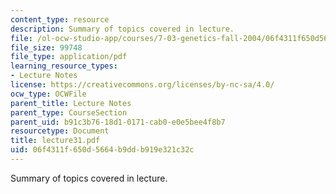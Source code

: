 ```yaml
---
content_type: resource
description: Summary of topics covered in lecture.
file: /ol-ocw-studio-app/courses/7-03-genetics-fall-2004/06f4311f650d5664b9ddb919e321c32c_lecture31.pdf
file_size: 99748
file_type: application/pdf
learning_resource_types:
- Lecture Notes
license: https://creativecommons.org/licenses/by-nc-sa/4.0/
ocw_type: OCWFile
parent_title: Lecture Notes
parent_type: CourseSection
parent_uid: b91c3b76-18d1-0171-cab0-e0e5bee4f8b7
resourcetype: Document
title: lecture31.pdf
uid: 06f4311f-650d-5664-b9dd-b919e321c32c
---
```

Summary of topics covered in lecture.